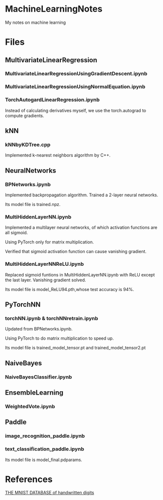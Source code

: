 # MachineLearningNotes
My notes on machine learning

# Files

## MultivariateLinearRegression

### MultivariateLinearRegressionUsingGradientDescent.ipynb
### MultivariateLinearRegressionUsingNormalEquation.ipynb
### TorchAutogardLinearRegression.ipynb

Instead of calculating derivatives myself, we use the torch.autograd to compute gradients.

## kNN

### kNNbyKDTree.cpp 

Implemented k-nearest neighbors algorithm by C++.

## NeuralNetworks

### BPNetworks.ipynb

Implemented backpropagation algorithm. Trained a 2-layer neural networks.

Its model file is trained.npz.

### MultiHiddenLayerNN.ipynb

Implemented a multilayer neural networks, of which activation functions are all sigmoid.

Using PyTorch only for matrix multiplication.

Verified that sigmoid activation function can cause vanishing gradient.

### MultiHiddenLayerNNReLU.ipynb

Replaced sigmoid funtions in MultiHiddenLayerNN.ipynb with ReLU except the last layer. Vanishing gradient solved.

Its model file is model_ReLU94.pth,whose test accuracy is 94%.

## PyTorchNN

### torchNN.ipynb & torchNNretrain.ipynb

Updated from BPNetworks.ipynb.

Using PyTorch to do matrix multiplication to speed up.

Its model file is trained_model_tensor.pt and trained_model_tensor2.pt

## NaiveBayes

### NaiveBayesClassifier.ipynb

## EnsembleLearning

### WeightedVote.ipynb

## Paddle

### image_recognition_paddle.ipynb

### text_classification_paddle.ipynb

Its model file is model_final.pdparams.

# References

[THE MNIST DATABASE of handwritten digits](http://yann.lecun.com/exdb/mnist/)
